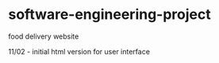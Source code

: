 # software-engineering-project
food delivery website

11/02 - initial html version for user interface
